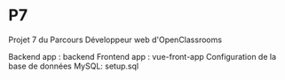 # P7

Projet 7 du Parcours Développeur web d'OpenClassrooms

Backend app : backend
Frontend app : vue-front-app
Configuration de la base de données MySQL: setup.sql

